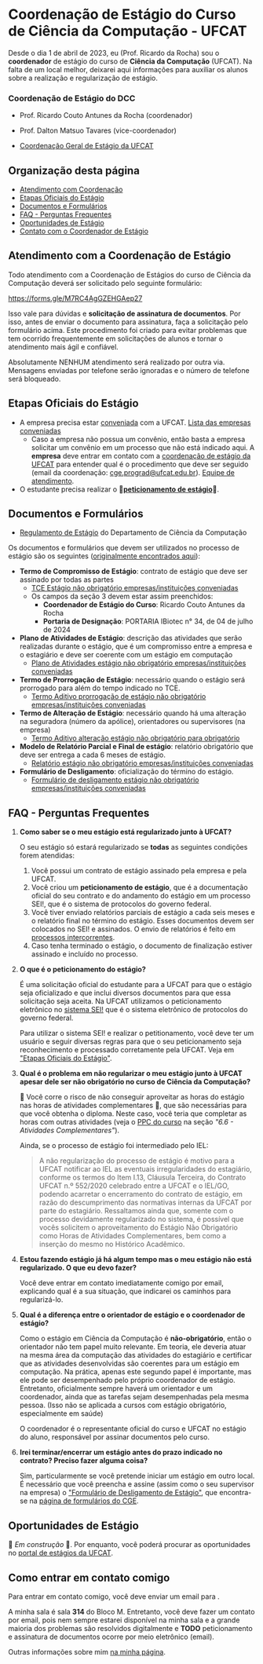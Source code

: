 
# Coordenação de Estágio do Curso de Ciência da Computação - UFCAT

Desde o dia 1 de abril de 2023, eu (Prof. Ricardo da Rocha) sou o **coordenador** de estágio do curso de **Ciência da Computação** (UFCAT). Na falta de um local melhor, deixarei aqui informações para auxiliar os alunos sobre a realização e regularização de estágio. 

### Coordenação de Estágio do DCC

- Prof. Ricardo Couto Antunes da Rocha (coordenador)
- Prof. Dalton Matsuo Tavares (vice-coordenador)

- [Coordenação Geral de Estágio da UFCAT](https://sites.google.com/ufcat.edu.br/cge-ufcat/a-cge)

## Organização desta página

* [Atendimento com Coordenação](#atendimento)
* [Etapas Oficiais do Estágio](#etapas)
* [Documentos e Formulários](#docs)
* [FAQ - Perguntas Frequentes](#faq)
* [Oportunidades de Estágio](#oportunidades)
* [Contato com o Coordenador de Estágio](#contato)

## Atendimento com a Coordenação de Estágio

Todo atendimento com a Coordenação de Estágios do curso de Ciência da Computação deverá ser solicitado pelo seguinte formulário:

<https://forms.gle/M7RC4AgGZEHGAep27>

Isso vale para dúvidas e **solicitação de assinatura de documentos**. Por isso, antes de enviar o documento para assinatura, faça a solicitação pelo formulário acima. Este procedimento foi criado para evitar problemas que tem ocorrido frequentemente em solicitações de alunos e tornar o atendimento mais ágil e confiável.

Absolutamente NENHUM atendimento será realizado por outra via. Mensagens enviadas por telefone serão ignoradas e o número de telefone será bloqueado.

## <a name="etapas" />Etapas Oficiais do Estágio


* A empresa precisa estar [conveniada](https://sites.google.com/ufcat.edu.br/cge-ufcat/CONVENIOS) com a UFCAT. [Lista das empresas conveniadas](https://sites.google.com/ufcat.edu.br/cge-ufcat/CONVENIOS)
  * Caso a empresa não possua um convênio, então basta a empresa solicitar um convênio em um processo que não está indicado aqui. A **empresa** deve entrar em contato com a [coordenação de estágio da UFCAT](https://sites.google.com/ufcat.edu.br/cge-ufcat/a-cge) para entender qual é o procedimento que deve ser seguido (email da coordenação: <a href="cge.prograd@ufcat.edu.br">cge.prograd@ufcat.edu.br</a>). [Equipe de atendimento](https://sites.google.com/ufcat.edu.br/cge-ufcat/a-cge/equipe). 
* O estudante precisa realizar o 🚩**[peticionamento de estágio](peticionamento.md)**🚩. 

<!-- [Tutorial do peticionamento de estágio](https://estagio.catalao.ufg.br/p/41500-tutoriais-peticionamento-de-estagio-nao-obrigatorio-no-sei) - Coordenação de Estágio da UFCAT
  * Os passos indicados nesse tutorial devem ser seguidos pelo interessado no estágio/estagiário.
-->

## <a name="docs" />Documentos e Formulários

* [Regulamento de Estágio](https://files.cercomp.ufg.br/weby/up/498/o/regulamento_estagio.pdf?1382352175) do Departamento de Ciência da Computação

Os documentos e formulários que devem ser utilizados no processo de estágio são os seguintes ([originalmente encontrados aqui](https://sites.google.com/ufcat.edu.br/cge-ufcat/FORMULARIOS)):

* **Termo de Compromisso de Estágio**: contrato de estágio que deve ser assinado por todas as partes
  * [TCE Estágio não obrigatório empresas/instituições conveniadas](https://docs.google.com/document/d/1PXfUppX2TIFmBuTwCp-fZ_ZaJ5wW2YiT/edit?usp=sharing&ouid=107891874171297541317&rtpof=true&sd=true)
  * Os campos da seção 3 devem estar assim preenchidos: 
    * **Coordenador de Estágio do Curso**: Ricardo Couto Antunes da Rocha                                                                                                         
    * **Portaria de Designação**: PORTARIA IBiotec n° 34, de 04 de julho de 2024
* **Plano de Atividades de Estágio**: descrição das atividades que serão realizadas durante o estágio, que é um compromisso entre a empresa e o estagiário e deve ser coerente com um estágio em computação
  * [Plano de Atividades estágio não obrigatório empresas/instituições conveniadas](https://docs.google.com/document/d/1Yn3u2oU4AfxiC83qQWeaACmZgVVcOHYZ/edit?usp=sharing&ouid=107891874171297541317&rtpof=true&sd=true)
* **Termo de Prorrogação de Estágio**: necessário quando o estágio será prorrogado para além do tempo indicado no TCE.
  * [Termo Aditivo prorrogação de estágio não obrigatório empresas/instituições conveniadas](https://docs.google.com/document/d/1IF3DoKabSAC5sqOxCLbKvZ6GPJE2W6CF/edit?usp=sharing&ouid=107891874171297541317&rtpof=true&sd=true)
* **Termo de Alteração de Estágio**: necessário quando há uma alteração na seguradora (número da apólice), orientadores ou supervisores (na empresa)
  * [Termo Aditivo alteração estágio não obrigatório para obrigatório](https://docs.google.com/document/d/1WLIEtJ4gvdoowenyIQv8TPu_jT-nbyq1/edit?usp=sharing&ouid=107891874171297541317&rtpof=true&sd=true)
* **Modelo de Relatório Parcial e Final de estágio**: relatório obrigatório que deve ser entrega a cada 6 meses de estágio.
  * [Relatório estágio não obrigatório empresas/instituições conveniadas](https://docs.google.com/document/d/1cwL9L1GaHGKWjRHwBS84HxzlQ1ZzEI1W/edit?usp=sharing&ouid=107891874171297541317&rtpof=true&sd=true)
* **Formulário de Desligamento**: oficialização do término do estágio.
  * [Formulário de desligamento estágio não obrigatório empresas/instituições conveniadas](https://docs.google.com/document/d/1dJyuL19_knqbfCITLH_l3i0pE43TMlYD/edit?usp=sharing&ouid=107891874171297541317&rtpof=true&sd=true)


## <a name="faq" />FAQ - Perguntas Frequentes

1. **Como saber se o meu estágio está regularizado junto à UFCAT?**

   O seu estágio só estará regularizado se **todas** as seguintes condições forem atendidas:
   
   1. Você possui um contrato de estágio assinado pela empresa e pela UFCAT.
   2. Você criou um **peticionamento de estágio**, que é a documentação oficial do seu contrato e do andamento do estágio em um processo SEI!, que é o sistema de protocolos do governo federal. 
   3. Você tiver enviado relatórios parciais de estágio a cada seis meses e o relatório final no término do estágio. Esses documentos devem ser colocados no SEI! e assinados. O envio de relatórios é feito em [processos intercorrentes](peticionamento.md#acrescimo-processo).
   4. Caso tenha terminado o estágio, o documento de finalização estiver assinado e incluído no processo. 

1. **O que é o peticionamento do estágio?**

   É uma solicitação oficial do estudante para a UFCAT para que o estágio seja oficializado e que inclui diversos documentos para que essa solicitação seja aceita. Na UFCAT utilizamos o peticionamento eletrônico no [sistema SEI!](http://sei.ufcat.edu.br/) que é o sistema eletrônico de protocolos do governo federal. 
   
   Para utilizar o sistema SEI! e realizar o petitionamento, você deve ter um usuário e seguir diversas regras para que o seu peticionamento seja reconhecimento e processado corretamente pela UFCAT. Veja em ["Etapas Oficiais do Estágio"](#etapas).

1. **Qual é o problema em não regularizar o meu estágio junto à UFCAT apesar dele ser não obrigatório no curso de Ciência da Computação?**

   🚩 Você corre o risco de não conseguir aproveitar as horas do estágio nas horas de atividades complementares 🚩, que são necessárias para que você obtenha o diploma. Neste caso, você teria que completar as horas com outras atividades (veja o [PPC do curso](https://files.cercomp.ufg.br/weby/up/498/o/PPC-Computa%C3%A7%C3%A3o-RC.pdf) na seção *"6.6 - Atividades Complementares"*).
   
   Ainda, se o processo de estágio foi intermediado pelo IEL:
   
   > A não regularização do processo de estágio é motivo para a UFCAT notificar ao IEL as eventuais irregularidades do estagiário, conforme os termos do Item I.13, Cláusula Terceira, do Contrato UFCAT n.º 552/2020 celebrado entre a UFCAT e o IEL/GO, podendo acarretar o encerramento do contrato de estágio, em razão do descumprimento das normativas internas da UFCAT por parte do estagiário. Ressaltamos ainda que, somente com o processo devidamente regularizado no sistema, é possível que vocês solicitem o aproveitamento do Estágio Não Obrigatório como Horas de Atividades Complementares, bem como a inserção do mesmo no Histórico Acadêmico.

1. **Estou fazendo estágio já há algum tempo mas o meu estágio não está regularizado. O que eu devo fazer?**

   Você deve <a src="#Como-entrar-em-contato-comigo">entrar em contato imediatamente</a> comigo por email, explicando qual é a sua situação, que indicarei os caminhos para regularizá-lo.
   
1. **Qual é a diferença entre o orientador de estágio e o coordenador de estágio?**

   Como o estágio em Ciência da Computação é **não-obrigatório**, então o orientador não tem papel muito relevante. Em teoria, ele deveria atuar na mesma área da computação das atividades do estagiário e certificar que as atividades desenvolvidas são coerentes para um estágio em computação. Na prática, apenas este segundo papel é importante, mas ele pode ser desempenhado pelo próprio coordenador de estágio. Entretanto, oficialmente sempre haverá um orientador e um coordenador, ainda que as tarefas sejam desempenhadas pela mesma pessoa. (Isso não se aplicada a cursos com estágio obrigatório, especialmente em saúde)
   
   O coordenador é o representante oficial do curso e UFCAT no estágio do aluno, responsável por assinar documentos pelo curso. 

   
1. **Irei terminar/encerrar um estágio antes do prazo indicado no contrato? Preciso fazer alguma coisa?**

   Sim, particularmente se você pretende iniciar um estágio em outro local. É necessário que você preencha e assine (assim como o seu supervisor na empresa) o ["Formulário de Desligamento de Estágio"](https://docs.google.com/document/d/1dJyuL19_knqbfCITLH_l3i0pE43TMlYD/edit?usp=sharing&ouid=107891874171297541317&rtpof=true&sd=true), que encontra-se na [página de formulários do CGE](https://sites.google.com/ufcat.edu.br/cge-ufcat/FORMULARIOS).
   
## <a name="oportunidades" />Oportunidades de Estágio

🚧 *Em construção* 🚧. Por enquanto, você poderá procurar as oportunidades no [portal de estágios da UFCAT](https://sites.google.com/ufcat.edu.br/cge-ufcat/a-cge).

## <a name="contato" />Como entrar em contato comigo

Para entrar em contato comigo, você deve enviar um email para <a href="javascript:location='mailto:\u0072\u0063\u0061\u0072\u006f\u0063\u0068\u0061\u0040\u0075\u0066\u0063\u0061\u0074\u002e\u0065\u0064\u0075\u002e\u0062\u0072';void 0"><script type="text/javascript">document.write('\u0072\u0063\u0061\u0072\u006f\u0063\u0068\u0061\u0040\u0075\u0066\u0063\u0061\u0074\u002e\u0065\u0064\u0075\u002e\u0062\u0072')</script></a>. 

A minha sala é sala **314** do Bloco M. Entretanto, você deve fazer um contato por email, pois nem sempre estarei disponível na minha sala e a grande maioria dos problemas são resolvidos digitalmente e **TODO** peticionamento e assinatura de documentos ocorre por meio eletrônico (email).

Outras informações sobre mim [na minha página](https://rcarocha.github.io/).
